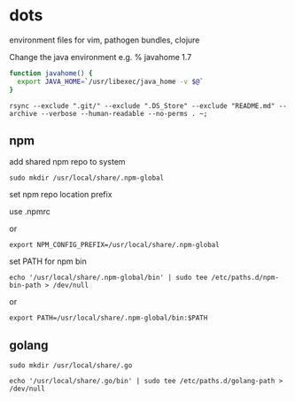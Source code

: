 # dots
environment files for vim, pathogen bundles, clojure

Change the java environment e.g. % javahome 1.7

~~~bash
function javahome() {
  export JAVA_HOME=`/usr/libexec/java_home -v $@`
}
~~~

~~~
rsync --exclude ".git/" --exclude ".DS_Store" --exclude "README.md" --archive --verbose --human-readable --no-perms . ~;
~~~

npm
---

add shared npm repo to system

~~~
sudo mkdir /usr/local/share/.npm-global
~~~

set npm repo location prefix

use .npmrc

or

~~~
export NPM_CONFIG_PREFIX=/usr/local/share/.npm-global
~~~

set PATH for npm bin

~~~
echo '/usr/local/share/.npm-global/bin' | sudo tee /etc/paths.d/npm-bin-path > /dev/null
~~~

or

~~~
export PATH=/usr/local/share/.npm-global/bin:$PATH
~~~

golang
---

~~~
sudo mkdir /usr/local/share/.go
~~~

~~~
echo '/usr/local/share/.go/bin' | sudo tee /etc/paths.d/golang-path > /dev/null
~~~
